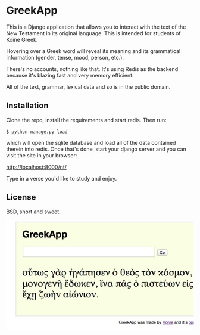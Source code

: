 GreekApp
========

This is a Django application that allows you to interact with the text of the
New Testament in its original language. This is intended for students of Koine
Greek.

Hovering over a Greek word will reveal its meaning and its grammatical
information (gender, tense, mood, person, etc.).

There's no accounts, nothing like that. It's using Redis as the backend because
it's blazing fast and very memory efficient.

All of the text, grammar, lexical data and so is in the public domain.

Installation
------------

Clone the repo, install the requirements and start redis. Then run:

    $ python manage.py load

which will open the sqlite database and load all of the data contained therein
into redis. Once that's done, start your django server and you can visit the
site in your browser:

[http://localhost:8000/nt/](http://localhost:8000/nt/)

Type in a verse you'd like to study and enjoy.

License
-------

BSD, short and sweet.

![Screenshot](https://github.com/honza/greekapp/raw/master/screenshot.jpg)
